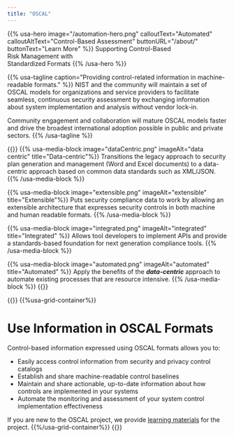 ```yaml
---
title: "OSCAL"
---
```

{{% usa-hero image="/automation-hero.png" calloutText="Automated" calloutAltText="Control-Based Assessment" buttonURL="/about/" buttonText="Learn More" %}}
Supporting Control-Based<br/>
Risk Management with<br/>
Standardized Formats
{{% /usa-hero %}}

{{% usa-tagline caption="Providing control-related information in machine-readable formats." %}}
NIST and the community will maintain a set of OSCAL models for organizations and service providers to facilitate seamless, continuous security assessment by exchanging information about system implementation and analysis without vendor lock-in. ​

Community engagement and collaboration will mature OSCAL models faster and drive the broadest international adoption possible in public and private sectors.
{{% /usa-tagline %}}

{{<usa-graphic-list>}}
  {{% usa-media-block image="dataCentric.png" imageAlt="data centric" title="Data-centric"%}}
Transitions the legacy approach to security plan generation and management (Word and Excel documents) to a data-centric approach based on common data standards such as XML/JSON.
  {{% /usa-media-block %}}

  {{% usa-media-block image="extensible.png" imageAlt="extensible" title="Extensible"%}}
Puts security compliance data to work by allowing an extensible architecture that expresses security controls in both machine and human readable formats.
  {{% /usa-media-block %}}

  {{% usa-media-block image="integrated.png" imageAlt="integrated" title="Integrated" %}}
Allows tool developers to implement APIs and provide a standards-based foundation for next generation compliance tools.
  {{% /usa-media-block %}}

  {{% usa-media-block image="automated.png" imageAlt="automated" title="Automated" %}}
Apply the benefits of the ***data-centric*** approach to automate existing processes that are resource intensive.
  {{% /usa-media-block %}}
{{</usa-graphic-list>}}

{{<usa-section>}}
{{%usa-grid-container%}}

# Use Information in OSCAL Formats

Control-based information expressed using OSCAL formats allows you to:

- Easily access control information from security and privacy control catalogs
- Establish and share machine-readable control baselines
- Maintain and share actionable, up-to-date information about how controls are implemented in your systems
- Automate the monitoring and assessment of your system control implementation effectiveness

If you are new to the OSCAL project, we provide [learning materials](learn/) for the project.
{{%/usa-grid-container%}}
{{</usa-section>}}

